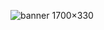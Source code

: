 ![banner 1700×330](https://github.com/nocstra/nocstra/assets/167856269/e82f9dc9-d324-4a72-8797-94d11928afd6)
